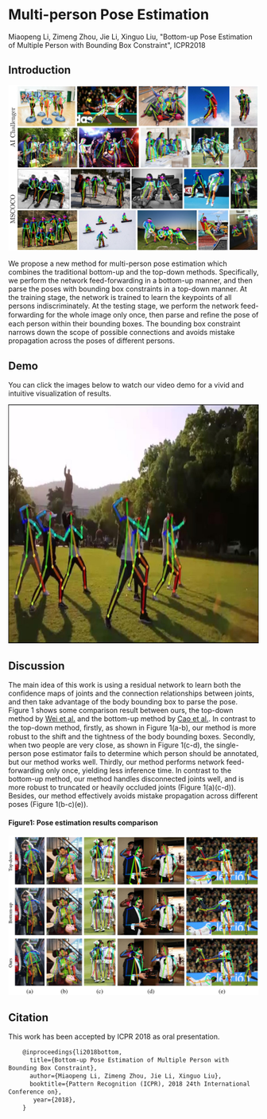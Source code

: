 # Multi-person Pose Estimation
Miaopeng Li, Zimeng Zhou, Jie Li, Xinguo Liu, "Bottom-up Pose Estimation of Multiple Person with Bounding Box Constraint", ICPR2018

## Introduction

![Teaser?](https://github.com/limiaopeng/Multi-person-Pose-Estimation/blob/master/readme/result.jpg)

We propose a new method for multi-person pose estimation which combines the traditional bottom-up and the top-down methods. Specifically, we perform the network feed-forwarding in a bottom-up manner, and then parse the poses with bounding box constraints in a top-down manner. At the training stage, the network is trained to learn the keypoints of all persons indiscriminately. At the testing stage, we perform the network feed-forwarding for the whole image only once, then parse and reﬁne the pose of each person within their bounding boxes. The bounding box constraint narrows down the scope of possible connections and avoids mistake propagation across the poses of different persons.

## Demo

You can click the images below to watch our video demo for a vivid and intuitive visualization of results.

<p align="center">
    <a href="https://www.youtube.com/watch?v=J58hdvz7_SM" target="_blank"><img src="readme/demo.jpg" width="640" height="480" /></a>
</p>

## Discussion

The main idea of this work is using a residual network to learn both the confidence maps of joints and the connection relationships between joints, and then take advantage of the body bounding box to parse the pose. Figure 1 shows some comparison result between ours, the top-down method by [Wei et al.](https://github.com/shihenw/convolutional-pose-machines-release) and the bottom-up method by [Cao et al.](https://github.com/ZheC/Realtime_Multi-Person_Pose_Estimation). In contrast to the top-down method, ﬁrstly, as shown in Figure 1(a-b), our method is more robust to the shift and the tightness of the body bounding boxes. Secondly, when two people are very close, as shown in Figure 1(c-d), the single-person pose estimator fails to determine which person should be annotated, but our method works well. Thirdly, our method performs network feed-forwarding only once, yielding less inference time. In contrast to the bottom-up method, our method handles disconnected joints well, and is more robust to truncated or heavily occluded joints (Figure 1(a)(c-d)). Besides, our method effectively avoids mistake propagation across different poses (Figure 1(b-c)(e)).

#### Figure1: Pose estimation results comparison
<p align="center">
    <img src="readme/comparison.jpg">
</p>

## Citation
This work has been accepted by ICPR 2018 as oral presentation.

        @inproceedings{li2018bottom,
          title={Bottom-up Pose Estimation of Multiple Person with Bounding Box Constraint},
          author={Miaopeng Li, Zimeng Zhou, Jie Li, Xinguo Liu},
          booktitle={Pattern Recognition (ICPR), 2018 24th International Conference on},
           year={2018},
        }
